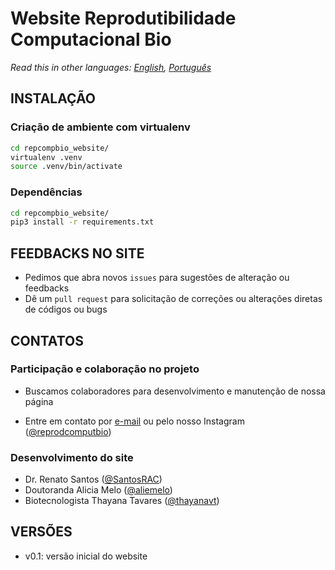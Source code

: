 # Website Reprodutibilidade Computacional Bio 

*Read this in other languages: [English](README.en.md), [Português](README.md)*

## INSTALAÇÃO

### Criação de ambiente com virtualenv

```bash
cd repcompbio_website/
virtualenv .venv
source .venv/bin/activate
```

### Dependências

```bash
cd repcompbio_website/
pip3 install -r requirements.txt
```

## FEEDBACKS NO SITE

 * Pedimos que abra novos `issues` para sugestões de alteração ou feedbacks
 * Dê um `pull request` para solicitação de correções ou alterações diretas de códigos ou bugs


## CONTATOS

### Participação e colaboração no projeto

 * Buscamos colaboradores para desenvolvimento e manutenção de nossa página

* Entre em contato por [e-mail](mailto:reprodutibilidadecomputacional@gmail.com) ou pelo nosso Instagram ([@reprodcomputbio](https://www.instagram.com/reprodcomputbio/))


### Desenvolvimento do site

 * Dr. Renato Santos ([@SantosRAC](https://github.com/SantosRAC))
 * Doutoranda Alicia Melo ([@aliemelo](https://github.com/aliemelo))
 * Biotecnologista Thayana Tavares ([@thayanavt](https://github.com/thayanavt))


## VERSÕES

 * v0.1: versão inicial do website
